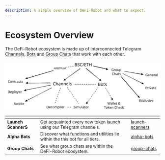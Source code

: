 ```yaml
---
description: A simple overview of DeFi-Robot and what to expect.
---
```


# Ecosystem Overview

The DeFi-Robot ecosystem is made up of interconnected Telegram [Channels](launch-scanners/), [Bots](alpha-bots/) and [Group](group-chats/) [Chats](group-chats/) that work with each other.

<img src="../.gitbook/assets/file.drawing (1).svg" alt="" class="gitbook-drawing">

<table data-view="cards"><thead><tr><th></th><th></th><th></th><th data-hidden data-card-target data-type="content-ref"></th></tr></thead><tbody><tr><td> <strong>Launch ScannerS</strong></td><td>Get acquainted every new token launch using our  Telegram channels.</td><td></td><td><a href="launch-scanners/">launch-scanners</a></td></tr><tr><td><strong>Alpha</strong> <strong>Bots</strong></td><td>Discover what functions and utilities lie within the this bot for all tiers.</td><td></td><td><a href="alpha-bots/">alpha-bots</a></td></tr><tr><td><strong>Group Chats</strong></td><td>See what group chats are within the DeFi-Robot ecosystem.</td><td></td><td><a href="group-chats/">group-chats</a></td></tr></tbody></table>

